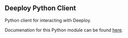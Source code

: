 ## Deeploy Python Client

Python client for interacting with Deeploy.

Documenation for this Python module can be found [here](https://deeploy-ml.gitlab.io/deeploy-python-client/).